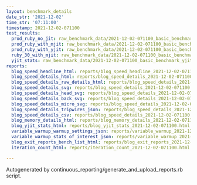 ```yaml
---
layout: benchmark_details
date_str: '2021-12-02'
time_str: '07:11:00'
timestamp: 2021-12-02-071100
test_results:
  prod_ruby_no_jit: raw_benchmark_data/2021-12-02-071100_basic_benchmark_prod_ruby_no_jit.json
  prod_ruby_with_mjit: raw_benchmark_data/2021-12-02-071100_basic_benchmark_prod_ruby_with_mjit.json
  prod_ruby_with_yjit: raw_benchmark_data/2021-12-02-071100_basic_benchmark_prod_ruby_with_yjit.json
  ruby_30_with_mjit: raw_benchmark_data/2021-12-02-071100_basic_benchmark_ruby_30_with_mjit.json
  yjit_stats: raw_benchmark_data/2021-12-02-071100_basic_benchmark_yjit_stats.json
reports:
  blog_speed_headline_html: reports/blog_speed_headline_2021-12-02-071100.html
  blog_speed_details_html: reports/blog_speed_details_2021-12-02-071100.html
  blog_speed_details_raw_details_html: reports/blog_speed_details_2021-12-02-071100.raw_details.html
  blog_speed_details_svg: reports/blog_speed_details_2021-12-02-071100.svg
  blog_speed_details_head_svg: reports/blog_speed_details_2021-12-02-071100.head.svg
  blog_speed_details_back_svg: reports/blog_speed_details_2021-12-02-071100.back.svg
  blog_speed_details_micro_svg: reports/blog_speed_details_2021-12-02-071100.micro.svg
  blog_speed_details_tripwires_json: reports/blog_speed_details_2021-12-02-071100.tripwires.json
  blog_speed_details_csv: reports/blog_speed_details_2021-12-02-071100.csv
  blog_memory_details_html: reports/blog_memory_details_2021-12-02-071100.html
  blog_yjit_stats_html: reports/blog_yjit_stats_2021-12-02-071100.html
  variable_warmup_warmup_settings_json: reports/variable_warmup_2021-12-02-071100.warmup_settings.json
  variable_warmup_stats_of_interest_json: reports/variable_warmup_2021-12-02-071100.stats_of_interest.json
  blog_exit_reports_bench_list_html: reports/blog_exit_reports_2021-12-02-071100.bench_list.html
  iteration_count_html: reports/iteration_count_2021-12-02-071100.html

---
```

Autogenerated by continuous_reporting/generate_and_upload_reports.rb script.
